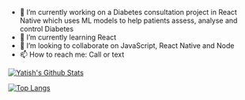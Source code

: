 
- 🔭 I’m currently working on a Diabetes consultation project in React Native which uses ML models to help patients assess, analyse and control Diabetes
- 🌱 I’m currently learning React
- 👯 I’m looking to collaborate on JavaScript, React Native and Node 
- 📫 How to reach me: Call or text
 

[![Yatish's Github Stats](https://github-readme-stats.vercel.app/api?username=yatish1606&show_icons=true&theme=highcontrast&count_private=true&include_all_commits=true)](https://github.com/anuraghazra/github-readme-stats)

[![Top Langs](https://github-readme-stats.vercel.app/api/top-langs/?username=yatish1606&layout=compact)](https://github.com/anuraghazra/github-readme-stats)
 
 

